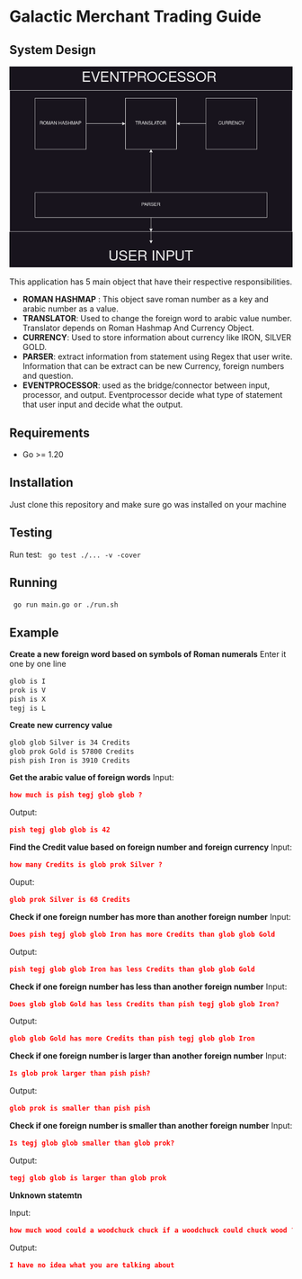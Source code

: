 # Galactic Merchant Trading Guide
## System Design
![System Design](design.png)

This application has 5 main object that have their respective responsibilities.
 - **ROMAN HASHMAP** : This object save roman number as a key and arabic number as a value.
 - **TRANSLATOR**: Used to change the foreign word to arabic value number. Translator depends on Roman Hashmap And Currency Object.
 - **CURRENCY**: Used to store information about currency like IRON, SILVER GOLD.
 - **PARSER**: extract information from statement using Regex that user write. Information that can be extract can be new Currency, foreign numbers and question.
 - **EVENTPROCESSOR**: used as the bridge/connector between input, processor, and output. Eventprocessor decide what type of statement that user input and decide what the output.

## Requirements
 - Go >= 1.20

## Installation
Just clone this repository and make sure go was installed on your machine


## Testing
Run test:
`` go test ./... -v -cover``

## Running
`` go run main.go or ./run.sh``

## Example
**Create a new foreign word based on symbols of Roman numerals**
Enter it one by one line
```
glob is I
prok is V
pish is X
tegj is L
```

**Create new currency value**
```
glob glob Silver is 34 Credits
glob prok Gold is 57800 Credits
pish pish Iron is 3910 Credits
```

**Get the arabic value of foreign words**
Input:
```json
how much is pish tegj glob glob ?
```
Output:
```json
pish tegj glob glob is 42
```

**Find the Credit value based on foreign number and foreign currency**
Input:
```json
how many Credits is glob prok Silver ?
```
Ouput:
```json
glob prok Silver is 68 Credits
```

**Check if one foreign number has more than another foreign number**
Input:
```json
Does pish tegj glob glob Iron has more Credits than glob glob Gold 
```

Output:
```json
pish tegj glob glob Iron has less Credits than glob glob Gold
```


**Check if one foreign number has less than another foreign number**
Input:
```json
Does glob glob Gold has less Credits than pish tegj glob glob Iron? 
```

Output:
```json
glob glob Gold has more Credits than pish tegj glob glob Iron
```

**Check if one foreign number is larger than another foreign number**
Input:
```json
Is glob prok larger than pish pish? 
```

Output:
```json
glob prok is smaller than pish pish
```

**Check if one foreign number is smaller than another foreign number**
Input:
```json
Is tegj glob glob smaller than glob prok?
```

Output:
```json
tegj glob glob is larger than glob prok
```

**Unknown statemtn**

Input:
```json
how much wood could a woodchuck chuck if a woodchuck could chuck wood ?
```
Output:
```json
I have no idea what you are talking about
```